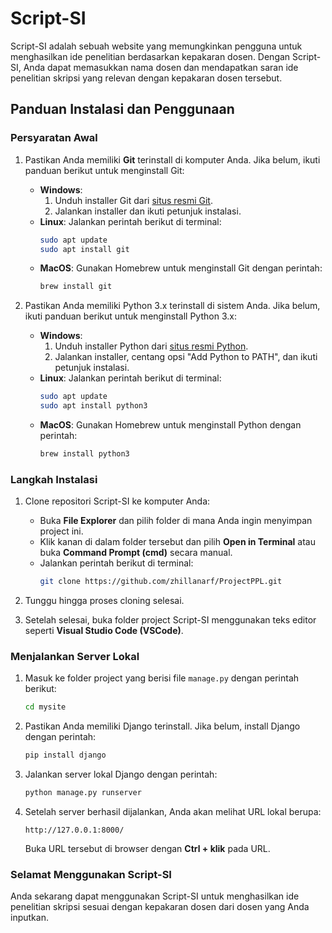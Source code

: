 # Script-SI

Script-SI adalah sebuah website yang memungkinkan pengguna untuk menghasilkan ide penelitian berdasarkan kepakaran dosen. Dengan Script-SI, Anda dapat memasukkan nama dosen dan mendapatkan saran ide penelitian skripsi yang relevan dengan kepakaran dosen tersebut.

## Panduan Instalasi dan Penggunaan

### Persyaratan Awal

1. Pastikan Anda memiliki **Git** terinstall di komputer Anda. Jika belum, ikuti panduan berikut untuk menginstall Git:
   - **Windows**:
     1. Unduh installer Git dari [situs resmi Git](https://git-scm.com/).
     2. Jalankan installer dan ikuti petunjuk instalasi.
   - **Linux**:
     Jalankan perintah berikut di terminal:
     ```bash
     sudo apt update
     sudo apt install git
     ```
   - **MacOS**:
     Gunakan Homebrew untuk menginstall Git dengan perintah:
     ```bash
     brew install git
     ```

2. Pastikan Anda memiliki Python 3.x terinstall di sistem Anda. Jika belum, ikuti panduan berikut untuk menginstall Python 3.x:
   - **Windows**:
     1. Unduh installer Python dari [situs resmi Python](https://www.python.org/downloads/).
     2. Jalankan installer, centang opsi "Add Python to PATH", dan ikuti petunjuk instalasi.
   - **Linux**:
     Jalankan perintah berikut di terminal:
     ```bash
     sudo apt update
     sudo apt install python3
     ```
   - **MacOS**:
     Gunakan Homebrew untuk menginstall Python dengan perintah:
     ```bash
     brew install python3
     ```

### Langkah Instalasi

1. Clone repositori Script-SI ke komputer Anda:
   - Buka **File Explorer** dan pilih folder di mana Anda ingin menyimpan project ini.
   - Klik kanan di dalam folder tersebut dan pilih **Open in Terminal** atau buka **Command Prompt (cmd)** secara manual.
   - Jalankan perintah berikut di terminal:
     ```bash
     git clone https://github.com/zhillanarf/ProjectPPL.git
     ```

2. Tunggu hingga proses cloning selesai.

3. Setelah selesai, buka folder project Script-SI menggunakan teks editor seperti **Visual Studio Code (VSCode)**.

### Menjalankan Server Lokal

1. Masuk ke folder project yang berisi file `manage.py` dengan perintah berikut:
   ```bash
   cd mysite
   ```

2. Pastikan Anda memiliki Django terinstall. Jika belum, install Django dengan perintah:
   ```bash
   pip install django
   ```

3. Jalankan server lokal Django dengan perintah:
   ```bash
   python manage.py runserver
   ```

4. Setelah server berhasil dijalankan, Anda akan melihat URL lokal berupa:
   ```
   http://127.0.0.1:8000/
   ```
   Buka URL tersebut di browser dengan **Ctrl + klik** pada URL.

### Selamat Menggunakan Script-SI
Anda sekarang dapat menggunakan Script-SI untuk menghasilkan ide penelitian skripsi sesuai dengan kepakaran dosen dari dosen yang Anda inputkan.

